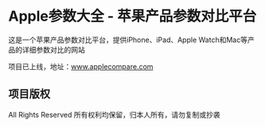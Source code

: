 # Apple参数大全 - 苹果产品参数对比平台

这是一个苹果产品参数对比平台，提供iPhone、iPad、Apple Watch和Mac等产品的详细参数对比的网站

项目已上线，地址：www.applecompare.com

## 项目版权

All Rights Reserved 所有权利均保留，归本人所有，请勿复制或抄袭
